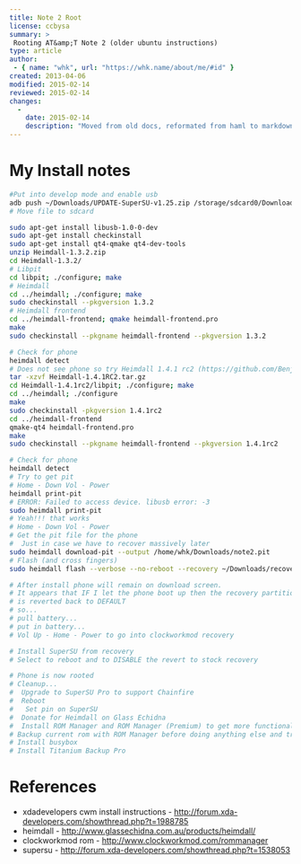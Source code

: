 ```yaml
---
title: Note 2 Root
license: ccbysa
summary: >
 Rooting AT&amp;T Note 2 (older ubuntu instructions)
type: article
author:
 - { name: "whk", url: "https://whk.name/about/me/#id" }
created: 2013-04-06
modified: 2015-02-14
reviewed: 2015-02-14
changes:
  -
    date: 2015-02-14
    description: "Moved from old docs, reformated from haml to markdown"
---
```


My Install notes
========================================================================

```bash
#Put into develop mode and enable usb 
adb push ~/Downloads/UPDATE-SuperSU-v1.25.zip /storage/sdcard0/Download
# Move file to sdcard

sudo apt-get install libusb-1.0-0-dev
sudo apt-get install checkinstall
sudo apt-get install qt4-qmake qt4-dev-tools
unzip Heimdall-1.3.2.zip
cd Heimdall-1.3.2/
# Libpit
cd libpit; ./configure; make
# Heimdall
cd ../heimdall; ./configure; make
sudo checkinstall --pkgversion 1.3.2
# Heimdall frontend
cd ../heimdall-frontend; qmake heimdall-frontend.pro
make
sudo checkinstall --pkgname heimdall-frontend --pkgversion 1.3.2

# Check for phone
heimdall detect
# Does not see phone so try Heimdall 1.4.1 rc2 (https://github.com/Benjamin-Dobell/Heimdall/tags)
tar -xzvf Heimdall-1.4.1RC2.tar.gz
cd Heimdall-1.4.1rc2/libpit; ./configure; make
cd ../heimdall; ./configure
make
sudo checkinstall -pkgversion 1.4.1rc2
cd ../heimdall-frontend
qmake-qt4 heimdall-frontend.pro
make
sudo checkinstall --pkgname heimdall-frontend --pkgversion 1.4.1rc2

# Check for phone
heimdall detect
# Try to get pit
# Home - Down Vol - Power
heimdall print-pit
# ERROR: Failed to access device. libusb error: -3
sudo heimdall print-pit
# Yeah!!! that works
# Home - Down Vol - Power
# Get the pit file for the phone
#  Just in case we have to recover massively later
sudo heimdall download-pit --output /home/whk/Downloads/note2.pit
# Flash (and cross fingers)
sudo heimdall flash --verbose --no-reboot --recovery ~/Downloads/recovery-clockwork-touch-6.0.3.0-t0lte.img

# After install phone will remain on download screen.
# It appears that IF I let the phone boot up then the recovery partition
# is reverted back to DEFAULT
# so...
# pull battery...
# put in battery...
# Vol Up - Home - Power to go into clockworkmod recovery

# Install SuperSU from recovery
# Select to reboot and to DISABLE the revert to stock recovery

# Phone is now rooted
# Cleanup...
#  Upgrade to SuperSU Pro to support Chainfire
#  Reboot
#   Set pin on SuperSU
#  Donate for Heimdall on Glass Echidna
#  Install ROM Manager and ROM Manager (Premium) to get more functionallity tand to support Clockworkmod
# Backup current rom with ROM Manager before doing anything else and transfer to Linux ws
# Install busybox
# Install Titanium Backup Pro
```


References
===================================================================
* xdadevelopers cwm install instructions - http://forum.xda-developers.com/showthread.php?t=1988785
* heimdall - http://www.glassechidna.com.au/products/heimdall/
* clockworkmod rom - http://www.clockworkmod.com/rommanager
* supersu - http://forum.xda-developers.com/showthread.php?t=1538053



